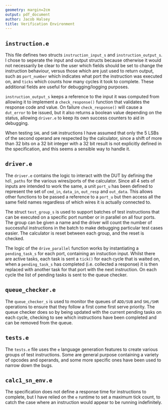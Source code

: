 ```yaml
---
geometry: margin=2cm
output: pdf_document
author: Jacob Halsey
title: Verification Environment
---
```


## `instruction.e`

This file defines two structs `instruction_input_s` and `instruction_output_s`.
I chose to seperate the input and output structs because otherwise it would not necessarily
be clear to the user which fields should be set to change the instruction behaviour, versus those
which are just used to return output, such as `port_number` which indicates what port the instruction was executed on, and `ticks` which counts how many cycles it took to complete. These additional fields are useful for debugging/logging purposes. 

`instruction_output_s` keeps a reference to the input it was computed from allowing it to implement a `check_response()` function that validates the response code and value. On failure `check_response()` will cause a `dut_error` to be issued, but it also returns a boolean value depending on the status, allowing `driver.e` to keep its own success counters to aid in debugging.

When testing `SHL` and `SHR` instructions I have assumed that only the 5 LSBs of the second operand are respected by the calculator, since a shift of more than 32 bits on a 32 bit integer with a 32 bit result is not explicitly defined in the specification, and this seems a sensible way to handle it.

## `driver.e`

The `driver.e` contains the logic to interact with the DUT by defining the `hdl_paths` for the various wires/ports of the calculator. Since all 4 sets of inputs are intended to work the same, a unit `port_u` has been defined to represent the set of `cmd_in`, `data_in`, `out_resp` and `out_data`. This allows other functions to be passed a reference to a `port_u` but then access all the same field names regardless of which wires it is actually connected to.

The struct `test_group_s` is used to support batches of test instructions that can be executed on a specific port number or in parallel on all four ports. The group can be given a name and the driver will count the number of successful instructions in the batch to make debugging particular test cases easier. The calculator is reset between each group, and the reset is checked.

The logic of the `drive_parallel` function works by instantiating a `pending_task_s` for each port, containing an instuction input. Whilst there are active tasks, each task is sent a `tick()` for each cycle that is waited on, when a `pending_task_s` has completed (i.e. collected a response) it is then replaced with another task for that port with the next instruction. On each cycle the list of pending tasks is sent to the queue checker.

## `queue_checker.e`

The `queue_checker_s` is used to monitor the queues of `ADD/SUB` and `SHL/SHR` operations to ensure that they follow a first come first serve priority. The queue checker does so by being updated with the current pending tasks on each cycle, checking to see which instructions have been completed and can be removed from the queue.

## `tests.e`

The `tests.e` file uses the `e` language generation features to create various groups of test instructions. Some are general purpose containing a variety of opcodes and operands, and some more specific ones have been used to narrow down the bugs.

## `calc1_sn_env.e`

The specification does not define a response time for instructions to complete, but I have relied on the `e` runtime to set a maximum tick count, to catch the case where an instruction would appear to be running indefinitely.
